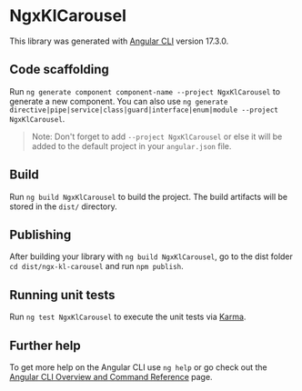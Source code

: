 # NgxKlCarousel

This library was generated with [Angular CLI](https://github.com/angular/angular-cli) version 17.3.0.

## Code scaffolding

Run `ng generate component component-name --project NgxKlCarousel` to generate a new component. You can also use `ng generate directive|pipe|service|class|guard|interface|enum|module --project NgxKlCarousel`.
> Note: Don't forget to add `--project NgxKlCarousel` or else it will be added to the default project in your `angular.json` file. 

## Build

Run `ng build NgxKlCarousel` to build the project. The build artifacts will be stored in the `dist/` directory.

## Publishing

After building your library with `ng build NgxKlCarousel`, go to the dist folder `cd dist/ngx-kl-carousel` and run `npm publish`.

## Running unit tests

Run `ng test NgxKlCarousel` to execute the unit tests via [Karma](https://karma-runner.github.io).

## Further help

To get more help on the Angular CLI use `ng help` or go check out the [Angular CLI Overview and Command Reference](https://angular.io/cli) page.
